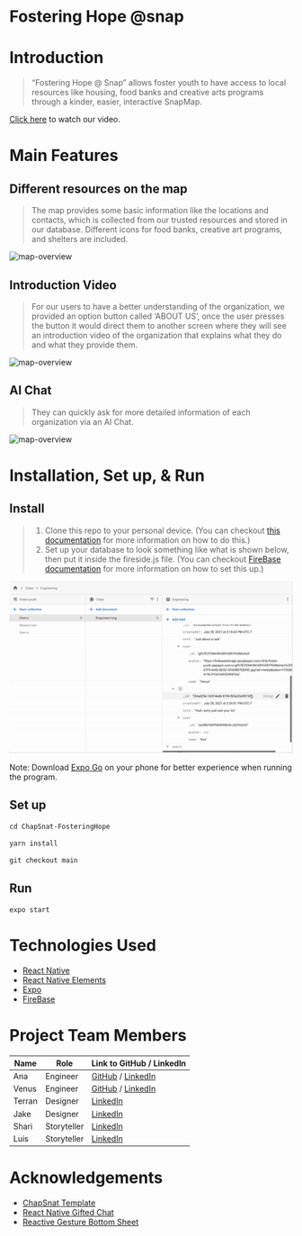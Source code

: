 # Fostering Hope @snap



# Introduction

>“Fostering Hope @ Snap” allows foster youth to have access to local resources like housing, food banks and creative arts programs through a kinder, easier, interactive SnapMap.

[Click here](https://youtu.be/pQwJ-JRY2d0) to watch our video.

# Main Features

## Different resources on the map
>The map provides some basic information like the locations and contacts, which is collected from our trusted resources and stored in our database. Different icons for food banks, creative art programs, and shelters are included.

![map-overview](assets/map-overview.gif)

## Introduction Video
>For our users to have a better understanding of the organization, we provided an option button called ‘ABOUT US’, once the user presses the button it would direct them to another screen where they will see an introduction video of the organization that explains what they do and what they provide them.

![map-overview](assets/intro-video.gif)

## AI Chat
>They can quickly ask for more detailed information of each organization via an AI Chat.

![map-overview](assets/AI-chat.gif)


# Installation, Set up, & Run

## Install
>1. Clone this repo to your personal device.
(You can checkout [this documentation](https://help.github.com/en/articles/cloning-a-repository) for more information on how to do this.)
>2. Set up your database to look something like what is shown below, then put it inside the fireside.js file.
(You can checkout [FireBase documentation](https://firebase.google.com/docs/web/setup) for more information on how to set this up.)


![map-overview](assets/firebase-example.gif)

Note: Download [Expo Go](https://expo.dev/client) on your phone for better experience when running the program.


## Set up

```
cd ChapSnat-FosteringHope
```

```
yarn install
```

```
git checkout main
```

## Run

```
expo start
```

# Technologies Used

* [React Native](https://reactnative.dev/docs/getting-started)
* [React Native Elements](https://reactnativeelements.com/docs/)
* [Expo](https://docs.expo.dev/index.html)
* [FireBase](https://firebase.google.com/docs)

# Project Team Members

| Name        | Role        | Link to GitHub / LinkedIn |
| ----------- | ----------- | ----------- |
| Ana         | Engineer    | [GitHub](https://github.com/alopez651) / [LinkedIn](https://www.linkedin.com/in/ana-lopez-38573a20a/) |
| Venus       | Engineer    | [GitHub](https://github.com/VenusNguyen) / [LinkedIn](https://www.linkedin.com/in/venus-nguyen/) |
| Terran      | Designer    | [LinkedIn](https://www.linkedin.com/in/terran-ray-lawrence-2128b920a/) |
| Jake        | Designer    | [LinkedIn](https://www.linkedin.com/in/jakelouismata/) |
| Shari       | Storyteller | [LinkedIn](https://www.linkedin.com/in/sharielizabethwalker/) |
| Luis        | Storyteller | [LinkedIn](https://www.linkedin.com/in/luis-felipe-cortez-a10b041a6/) |


#  Acknowledgements

* [ChapSnat Template](https://github.com/Snap-Engineering-Academy-2021/chapsnat-sandbox)
* [React Native Gifted Chat](https://github.com/FaridSafi/react-native-gifted-chat)
* [Reactive Gesture Bottom Sheet](https://www.npmjs.com/package/react-native-gesture-bottom-sheet)
